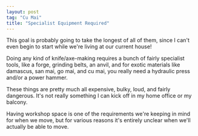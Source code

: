 ```yaml
---
layout: post
tag: "Cu Mai"
title: "Specialist Equipment Required"
---
```


This goal is probably going to take the longest of all of them, since I can't
even begin to start while we're living at our current house!

Doing any kind of knife/axe-making requires a bunch of fairly specialist tools,
like a forge, grinding belts, an anvil, and for exotic materials like damascus,
san mai, go mai, and cu mai, you really need a hydraulic press and/or a power
hammer.

These things are pretty much all expensive, bulky, loud, and fairly dangerous.
It's not really something I can kick off in my home office or my balcony.

Having workshop space is one of the requirements we're keeping in mind for
when we move, but for various reasons it's entirely unclear when we'll actually
be able to move.
